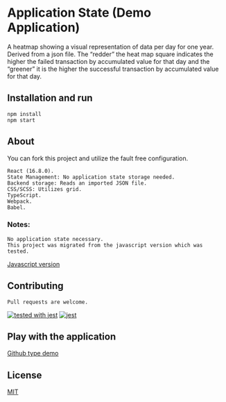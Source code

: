 # Application State (Demo Application)

A heatmap showing a visual representation of data per day for one year. Derived from a json file.
The “redder” the heat map square indicates the higher the failed transaction by accumulated value for that day and the “greener” it is the higher the successful transaction by accumulated value for that day.

## Installation and run

```
npm install
npm start
```
## About
You can fork this project and utilize the fault free configuration.
```
React (16.8.0).
State Management: No application state storage needed.
Backend storage: Reads an imported JSON file.
CSS/SCSS: Utilizes grid.
TypeScript.
Webpack.
Babel.
```
### Notes: 
```
No application state necessary.
This project was migrated from the javascript version which was tested.
```
[Javascript version](https://github.com/CTHOMAS-DEVELOPMENT/Heatmap)

## Contributing
```
Pull requests are welcome.
```
[![tested with jest](https://img.shields.io/badge/tested_with-jest-99424f.svg)](https://github.com/facebook/jest) [![jest](https://jestjs.io/img/jest-badge.svg)](https://github.com/facebook/jest)

## Play with the application
[Github type demo](http://heatmapts.surge.sh/)

## License
[MIT](https://choosealicense.com/licenses/mit/)


